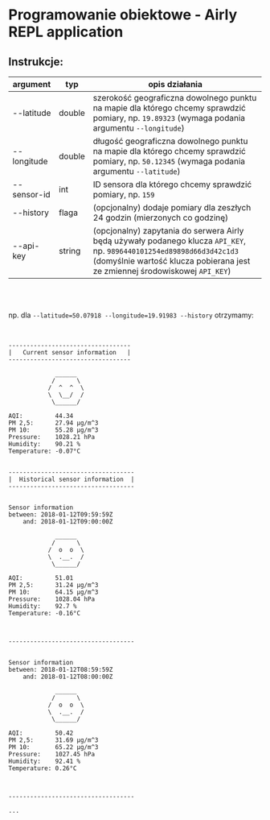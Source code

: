 # Programowanie obiektowe - Airly REPL application

## Instrukcje:

| argument | typ | opis działania |
| ------------ | ------- | -------- |
| --latitude | double | szerokość geograficzna dowolnego punktu na mapie dla którego chcemy sprawdzić pomiary, np. `19.89323` (wymaga podania argumentu `--longitude`) |
| --longitude | double | długość geograficzna dowolnego punktu na mapie dla którego chcemy sprawdzić pomiary, np. `50.12345` (wymaga podania argumentu `--latitude`) |
| --sensor-id | int | ID sensora dla którego chcemy sprawdzić pomiary, np. `159` |
| --history | flaga | (opcjonalny) dodaje pomiary dla zeszłych 24 godzin (mierzonych co godzinę) |
| --api-key | string | (opcjonalny) zapytania do serwera Airly będą używały podanego klucza `API_KEY`, np. `9896440101254ed89898d66d3d42c1d3` (domyślnie wartość klucza pobierana jest ze zmiennej środowiskowej `API_KEY`) |

<br>
<br>

np. dla `--latitude=50.07918 --longitude=19.91983 --history` otrzymamy:

<br>

```
----------------------------------
|   Current sensor information   |
----------------------------------

             ______
            /      \
           /  ^  ^  \
           \  \__/  /
            \______/

AQI:         44.34
PM 2,5:      27.94 μg/m^3
PM 10:       55.28 μg/m^3
Pressure:    1028.21 hPa
Humidity:    90.21 %
Temperature: -0.07°C


-----------------------------------
|  Historical sensor information  |
-----------------------------------


Sensor information
between: 2018-01-12T09:59:59Z
    and: 2018-01-12T09:00:00Z
    
             ______
            /      \
           /  o  o  \
           \  .__.  /
            \______/

AQI:         51.01
PM 2,5:      31.24 μg/m^3
PM 10:       64.15 μg/m^3
Pressure:    1028.04 hPa
Humidity:    92.7 %
Temperature: -0.16°C



-----------------------------------


Sensor information
between: 2018-01-12T08:59:59Z
    and: 2018-01-12T08:00:00Z
    
             ______
            /      \
           /  o  o  \
           \  .__.  /
            \______/

AQI:         50.42
PM 2,5:      31.69 μg/m^3
PM 10:       65.22 μg/m^3
Pressure:    1027.45 hPa
Humidity:    92.41 %
Temperature: 0.26°C



-----------------------------------

...
```
